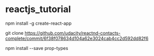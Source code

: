 # reactjs_tutorial

npm install -g create-react-app

git clone https://github.com/udacity/reactnd-contacts-complete/commit/6f38f078634d104a62e3024cab4cc2d592dd82f6

npm install --save prop-types
